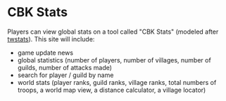# CBK Stats

Players can view global stats on a tool called "CBK Stats" \(modeled after [twstats](https://www.twstats.com/)\). This site will include:

* game update news
* global statistics \(number of players, number of villages, number of guilds, number of attacks made\)
* search for player / guild by name
* world stats \(player ranks, guild ranks, village ranks, total numbers of troops, a world map view, a distance calculator, a village locator\)

